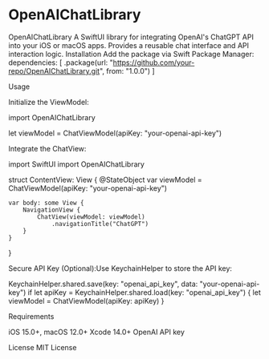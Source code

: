 # OpenAIChatLibrary
OpenAIChatLibrary
A SwiftUI library for integrating OpenAI's ChatGPT API into your iOS or macOS apps. Provides a reusable chat interface and API interaction logic.
Installation
Add the package via Swift Package Manager:
dependencies: [
    .package(url: "https://github.com/your-repo/OpenAIChatLibrary.git", from: "1.0.0")
]

Usage

Initialize the ViewModel:

import OpenAIChatLibrary

let viewModel = ChatViewModel(apiKey: "your-openai-api-key")


Integrate the ChatView:

import SwiftUI
import OpenAIChatLibrary

struct ContentView: View {
    @StateObject var viewModel = ChatViewModel(apiKey: "your-openai-api-key")
    
    var body: some View {
        NavigationView {
            ChatView(viewModel: viewModel)
                .navigationTitle("ChatGPT")
        }
    }
}


Secure API Key (Optional):Use KeychainHelper to store the API key:

KeychainHelper.shared.save(key: "openai_api_key", data: "your-openai-api-key")
if let apiKey = KeychainHelper.shared.load(key: "openai_api_key") {
    let viewModel = ChatViewModel(apiKey: apiKey)
}

Requirements

iOS 15.0+, macOS 12.0+
Xcode 14.0+
OpenAI API key

License
MIT License
